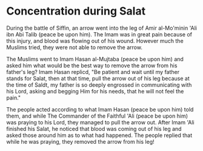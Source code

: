 Concentration during Salat
==========================

During the battle of Siffin, an arrow went into the leg of Amir
al-Mo'minin 'Ali ibn Abi Talib (peace be upon him). The Imam was in
great pain because of this injury, and blood was flowing out of his
wound. However much the Muslims tried, they were not able to remove the
arrow.

The Muslims went to Imam Hasan al-Mujtaba (peace be upon him) and asked
him what would be the best way to remove the arrow from his father's
leg? Imam Hasan replicd, "Be patient and wait until my father stands for
Salat, then at that time, pull the arrow out of his leg because at the
time of Saldt, my father is so deeply engrossed in communicating with
his Lord, asking and begging Him for his needs, that he will not feel
the pain."

The people acted according to what Imam Hasan (peace be upon him) told
them, and while The Commander of the Faithful 'Ali (peace be upon him)
was praying to his Lord, they managed to pull the arrow out. After Imam
'Ali finished his Salat, he noticed that blood was coming out of his leg
and asked those around him as to what had happened. The people replied
that while he was praying, they removed the arrow from his leg!


